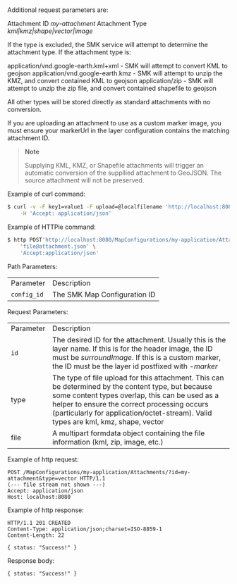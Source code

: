 # 

Additional request parameters are:

Attachment ID *my-attachment* Attachment Type
*kml|kmz|shape|vector|image*

If the type is excluded, the SMK service will attempt to determine the
attachment type. If the attachment type is:

application/vnd.google-earth.kml+xml - SMK will attempt to convert KML
to geojson application/vnd.google-earth.kmz - SMK will attempt to unzip
the KMZ, and convert contained KML to geojson application/zip - SMK will
attempt to unzip the zip file, and convert contained shapefile to
geojson

All other types will be stored directly as standard attachments with no
conversion.

If you are uploading an attachment to use as a custom marker image, you
must ensure your markerUrl in the layer configuration contains the
matching attachment ID.

> **Note**
> 
> Supplying KML, KMZ, or Shapefile attachments will trigger an automatic
> conversion of the suppllied attachment to GeoJSON. The source
> attachment will not be preserved.

Example of curl
command:

``` bash
$ curl -v -F key1=value1 -F upload=@localfilename 'http://localhost:8080/MapConfigurations/my-application/Attachments/?id=my-attachment&type=vector' -i -X POST \
    -H 'Accept: application/json'
```

Example of HTTPie
command:

``` bash
$ http POST'http://localhost:8080/MapConfigurations/my-application/Attachments/?id=my-attachment&type=vector' \
    'file@attachment.json' \
    'Accept:application/json'
```

Path Parameters:

|             |                              |
| ----------- | ---------------------------- |
| Parameter   | Description                  |
| `config_id` | The SMK Map Configuration ID |

Request
Parameters:

|           |                                                                                                                                                                                                                                                                                            |
| --------- | ------------------------------------------------------------------------------------------------------------------------------------------------------------------------------------------------------------------------------------------------------------------------------------------ |
| Parameter | Description                                                                                                                                                                                                                                                                                |
| `id`      | The desired ID for the attachment. Usually this is the layer name. If this is for the header image, the ID must be *surroundImage*. If this is a custom marker, the ID must be the layer id postfixed with *-marker*                                                                       |
| type      | The type of file upload for this attachment. This can be determined by the content type, but because some content types overlap, this can be used as a helper to ensure the correct processing occurs (particularly for application/octet-stream). Valid types are kml, kmz, shape, vector |
| file      | A multipart formdata object containing the file information (kml, zip, image, etc.)                                                                                                                                                                                                        |

Example of http
request:

``` http
POST /MapConfigurations/my-application/Attachments/?id=my-attachment&type=vector HTTP/1.1
(--- file stream not shown ---)
Accept: application/json
Host: localhost:8080
```

Example of http response:

``` http
HTTP/1.1 201 CREATED
Content-Type: application/json;charset=ISO-8859-1
Content-Length: 22

{ status: "Success!" }
```

Response body:

``` options=
{ status: "Success!" }
```
